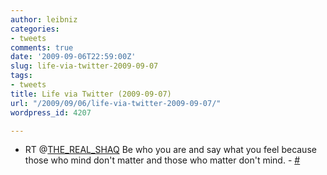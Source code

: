 ```yaml
---
author: leibniz
categories:
- tweets
comments: true
date: '2009-09-06T22:59:00Z'
slug: life-via-twitter-2009-09-07
tags:
- tweets
title: Life via Twitter (2009-09-07)
url: "/2009/09/06/life-via-twitter-2009-09-07/"
wordpress_id: 4207

---
```

* RT @[THE_REAL_SHAQ](http://twitter.com/THE_REAL_SHAQ) Be who you are and say what you feel because those who mind don't matter and those who matter don't mind. - [#](http://twitter.com/leibniz/statuses/3795175582)


